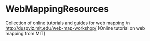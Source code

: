 # WebMappingResources
Collection of online tutorials and guides for web mapping /n
http://duspviz.mit.edu/web-map-workshop/ [Online tutorial on web mapping from MIT]
